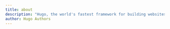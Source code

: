 ```yaml
---
title: about
description: "Hugo, the world's fastest framework for building websites"
author: Hugo Authors
---
```

